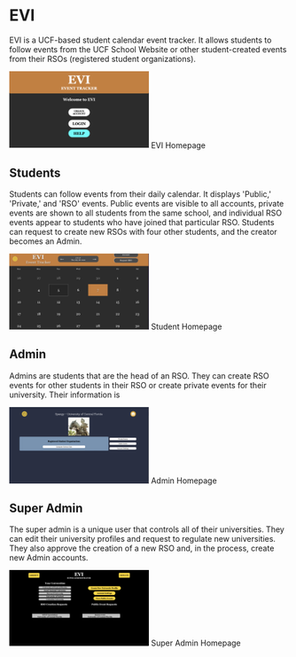 # EVI

EVI is a UCF-based student calendar event tracker. It allows students to follow events from the UCF School Website or other student-created events from their RSOs (registered student organizations).

<img src="/Screenshots/Home_Page.png?raw=true" width=50% height=50%>
EVI Homepage

## Students

Students can follow events from their daily calendar. It displays 'Public,' 'Private,' and 'RSO' events. Public events are visible to all accounts, private events are shown to all students from the same school, and individual RSO events appear to students who have joined that particular RSO. Students can request to create new RSOs with four other students, and the creator becomes an Admin.  

<img src="/Screenshots/Student_Home.png?raw=true" width=50% height=50%>
Student Homepage

## Admin

Admins are students that are the head of an RSO. They can create RSO events for other students in their RSO or create private events for their university. Their information is  

<img src="/Screenshots/Admin_Home.png?raw=true" width=50% height=50%>
Admin Homepage

## Super Admin

The super admin is a unique user that controls all of their universities. They can edit their university profiles and request to regulate new universities. They also approve the creation of a new RSO and, in the process, create new Admin accounts. 

<img src="/Screenshots/SuperAdmin_Home.png?raw=true" width=50% height=50%>
Super Admin Homepage
